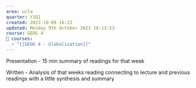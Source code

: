 ```yaml
---
area: ucla
quarter: Y3Q1
created: 2023-10-09 16:13
updated: Monday 9th October 2023 16:13:53
course: GEOG 4
📕 courses:
  - "[[GEOG 4 - Globalization]]"
---
```

Presentation - 15 min summary of readings for that week

Written - Analysis of that weeks reading connecting to lecture and previous readings with a little synthesis and summary
